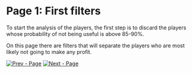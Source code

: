 
# Page 1: First filters

To start the analysis of the players, the first step is to discard the players whose probability of not being useful is above 85-90%.

On this page there are filters that will separate the players who are most likely not going to make any profit.


[![Prev - Page](https://img.shields.io/badge/Prev-Page-red?style=for-the-badge)](https://github.com/Football-Data-Analytics/Data-Filtering-Algorithms/blob/main/README.md) [![Next - Page](https://img.shields.io/badge/Next-Page-47B5FF?style=for-the-badge)](https://)
